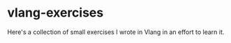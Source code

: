 # vlang-exercises

Here's a collection of small exercises I wrote in Vlang in an effort
to learn it.
